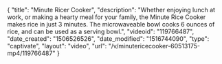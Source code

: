 {
    "title": "Minute Ricer Cooker",
    "description": "Whether enjoying lunch at work, or making a hearty meal for your family, the Minute Rice Cooker makes rice in just 3 minutes. The microwaveable bowl cooks 6 ounces of rice, and can be used as a serving bowl.",
    "videoid": "119766487",
    "date_created": "1506526526",
    "date_modified": "1516744090",
    "type": "captivate",
    "layout": "video",
    "url": "\/v\/minutericecooker-60513175-mp4\/119766487"
}